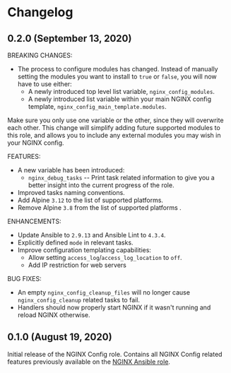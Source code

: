 # Changelog

## 0.2.0 (September 13, 2020)

BREAKING CHANGES:

*   The process to configure modules has changed. Instead of manually setting the modules you want to install to `true` or `false`, you will now have to use either:
    *   A newly introduced top level list variable, `nginx_config_modules`.
    *   A newly introduced list variable within your main NGINX config template, `nginx_config_main_template.modules`.

Make sure you only use one variable or the other, since they will overwrite each other. This change will simplify adding future supported modules to this role, and allows you to include any external modules you may wish in your NGINX config.

FEATURES:

*   A new variable has been introduced:
    *   `nginx_debug_tasks` -- Print task related information to give you a better insight into the current progress of the role.
*   Improved tasks naming conventions.
*   Add Alpine `3.12` to the list of supported platforms.
*   Remove Alpine `3.8` from the list of supported platforms .

ENHANCEMENTS:

*   Update Ansible to `2.9.13` and Ansible Lint to `4.3.4`.
*   Explicitly defined `mode` in relevant tasks.
*   Improve configuration templating capabilities:
    *   Allow setting `access_log`/`access_log_location` to `off`.
    *   Add IP restriction for web servers

BUG FIXES:

*   An empty `nginx_config_cleanup_files` will no longer cause `nginx_config_cleanup` related tasks to fail.
*   Handlers should now properly start NGINX if it wasn't running and reload NGINX otherwise.

## 0.1.0 (August 19, 2020)

Initial release of the NGINX Config role. Contains all NGINX Config related features previously available on the [NGINX Ansible role](https://github.com/nginxinc/ansible-role-nginx).
